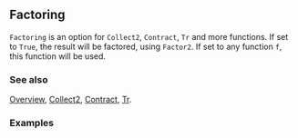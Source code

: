 ## Factoring

`Factoring` is an option for `Collect2`, `Contract`, `Tr` and more functions. If set to `True`, the result will be factored, using `Factor2`. If set to any function `f`, this function will be used.

### See also

[Overview](Extra/FeynCalc.md), [Collect2](Collect2.md), [Contract](Contract.md), [Tr](Tr.md).

### Examples
